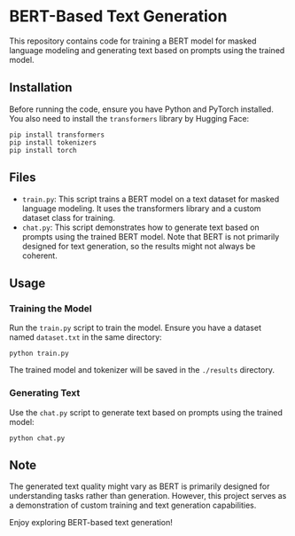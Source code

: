 # BERT-Based Text Generation

This repository contains code for training a BERT model for masked language modeling and generating text based on prompts using the trained model.

## Installation

Before running the code, ensure you have Python and PyTorch installed. You also need to install the `transformers` library by Hugging Face:

```
pip install transformers
pip install tokenizers
pip install torch
```

## Files

- `train.py`: This script trains a BERT model on a text dataset for masked language modeling. It uses the transformers library and a custom dataset class for training.
- `chat.py`: This script demonstrates how to generate text based on prompts using the trained BERT model. Note that BERT is not primarily designed for text generation, so the results might not always be coherent.

## Usage

### Training the Model

Run the `train.py` script to train the model. Ensure you have a dataset named `dataset.txt` in the same directory:

```
python train.py
```

The trained model and tokenizer will be saved in the `./results` directory.

### Generating Text

Use the `chat.py` script to generate text based on prompts using the trained model:

```
python chat.py
```

## Note

The generated text quality might vary as BERT is primarily designed for understanding tasks rather than generation. However, this project serves as a demonstration of custom training and text generation capabilities.

Enjoy exploring BERT-based text generation!
